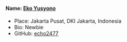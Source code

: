 #### Name: [Eko Yusyono](https://github.com/echo2477)
- Place: Jakarta Pusat, DKI Jakarta, Indonesia
- Bio: Newbie
- GitHub: [echo2477](https://github.com/echo2477)
